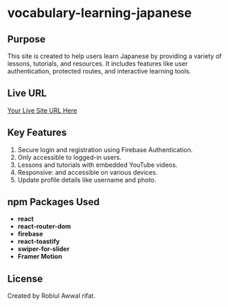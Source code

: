 # vocabulary-learning-japanese

## Purpose
This site is created to help users learn Japanese by providing a variety of lessons, tutorials, and resources. It includes features like user authentication, protected routes, and interactive learning tools.

## Live URL
[Your Live Site URL Here](http://example.com)

## Key Features
1. Secure login and registration using Firebase Authentication.
2. Only accessible to logged-in users.
3. Lessons and tutorials with embedded YouTube videos.
4. Responsive: and accessible on various devices.
5. Update profile details like username and photo.

## npm Packages Used
- **react**
- **react-router-dom**
- **firebase**
- **react-toastify**
- **swiper-for-slider**
- **Framer Motion**


## License
Created by Robiul Awwal rifat.
